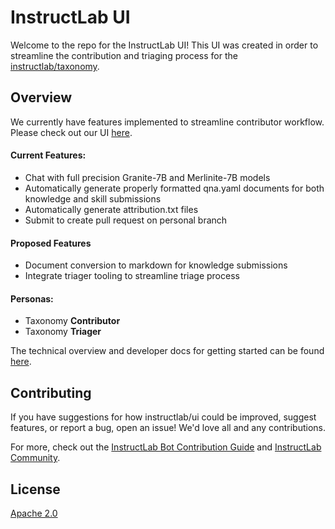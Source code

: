 # InstructLab UI

Welcome to the repo for the InstructLab UI! This UI was created in order to
streamline the contribution and triaging process for the [instructlab/taxonomy](https://github.com/instructlab/taxonomy).

## Overview

We currently have features implemented to streamline contributor workflow.
Please check out our UI [here](http://34.229.17.203:4000/).

#### Current Features:

- Chat with full precision Granite-7B and Merlinite-7B models
- Automatically generate properly formatted qna.yaml documents for both
  knowledge and skill submissions
- Automatically generate attribution.txt files
- Submit to create pull request on personal branch

#### Proposed Features

- Document conversion to markdown for knowledge submissions
- Integrate triager tooling to streamline triage process

#### Personas:

- Taxonomy **Contributor**
- Taxonomy **Triager**

The technical overview and developer docs for getting started can be found [here](docs/development.md).

## Contributing

If you have suggestions for how instructlab/ui could be improved, suggest features,
or report a bug, open an issue! We'd love all and any contributions.

For more, check out the [InstructLab Bot Contribution Guide](CONTRIBUTING.md)
and [InstructLab
Community](https://github.com/instructlab/community/blob/main/CONTRIBUTING.md).

## License

[Apache 2.0](LICENSE)

